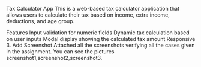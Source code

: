 Tax Calculator App
This is a web-based tax calculator application that allows users to calculate their tax based on income, extra income, deductions, and age group.

Features
Input validation for numeric fields
Dynamic tax calculation based on user inputs
Modal display showing the calculated tax amount
Responsive
3. Add Screenshot
Attached all the screenshots verifying all the cases given in the assignment. You can see the pictures screenshot1,screenshot2,screenshot3.
